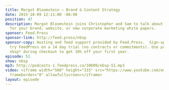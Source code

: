 ```yaml
---
title: Margot Bloomstein — Brand & Content Strategy
date: 2015-10-09 12:11:00 -06:00
position: 47
description: Margot Bloomstein joins Christopher and Sam to talk about content strategy
  for your brand, website, or new corporate marketing white papers.
sponsor: Feed.Press
sponsor-link: http://feed.press/nbsp
sponsor-copy: Hosting and feed support provided by Feed.Press.  Sign-up today and
  try FeedPress on a 14 day trial (no contracts or commitments). Use promo code *
  nbsp* during checkout to get 10% off your first year.
episode: 51
show: nbsp
mp3: http://podcasts-1.feedpress.co/10609/nbsp-51.mp3
video: <iframe width="560" height="315" src="https://www.youtube.com/embed/H4GMmJXK2Ok"
  frameborder="0" allowfullscreen></iframe>
layout: episode
---
```


